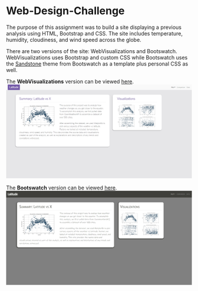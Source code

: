 # Web-Design-Challenge
The purpose of this assignment was to build a site displaying a previous analysis using HTML, Bootstrap and CSS. The site includes temperature, humidity, cloudiness, and wind speed across the globe.

There are two versions of the site: WebVisualizations and Bootswatch. WebVisualizations uses Bootstrap and custom CSS while Bootswatch uses the <a href="https://bootswatch.com/sandstone/">Sandstone</a> theme from Bootswatch as a template plus personal CSS as well.

The <b>WebVisualizations</b> version can be viewed <a href="https://adrianstrecker.github.io/Web-Design-Challenge/WebVisualizations/landing.html">here</a>.<br>
<img src="https://raw.githubusercontent.com/adrianstrecker/Web-Design-Challenge/master/WebVisualizations/Assets/images/screenshot.png" width="1000">

The <b>Bootswatch</b> version can be viewed <a href="https://adrianstrecker.github.io/Web-Design-Challenge/Bootswatch/landing.html">here</a>.<br>
<img src="https://raw.githubusercontent.com/adrianstrecker/Web-Design-Challenge/master/Bootswatch/Assets/images/screenshot.png" width="1000">
